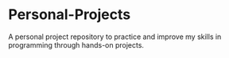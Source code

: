 # Personal-Projects
A personal project repository to practice and improve my skills in programming through hands-on projects.
